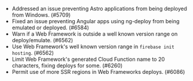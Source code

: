 - Addressed an issue preventing Astro applications from being deployed from Windows. (#5709)
- Fixed an issue preventing Angular apps using ng-deploy from being emulated or deployed. (#6584)
- Warn if a Web Framework is outside a well known version range on deploy/emulate. (#6562)
- Use Web Framework's well known version range in `firebase init hosting`. (#6562)
- Limit Web Framework's generated Cloud Function name to 20 characters, fixing deploys for some. (#6260)
- Permit use of more SSR regions in Web Frameworks deploys. (#6086)
